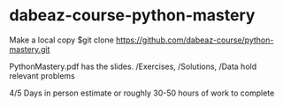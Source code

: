 # dabeaz-course-python-mastery

Make a local copy
$git clone https://github.com/dabeaz-course/python-mastery.git

PythonMastery.pdf has the slides.
/Exercises, /Solutions, /Data hold relevant problems

4/5 Days in person estimate or roughly 30-50 hours of work to complete
